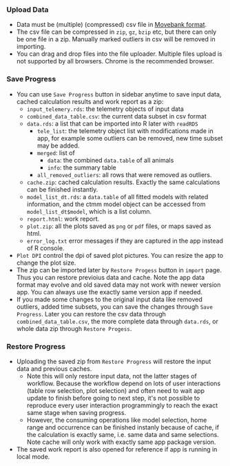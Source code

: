 
### Upload Data
- Data must be (multiple) (compressed) csv file in [Movebank format](https://www.movebank.org/node/13).
- The csv file can be compressed in `zip`, `gz`, `bzip` etc, but there can only be one file in a zip.
    Manually marked outliers in csv will be removed in importing. 
- You can drag and drop files into the file uploader. Multiple files upload is not supported by all browsers. Chrome is the recommended browser.

### Save Progress
- You can use `Save Progress` button in sidebar anytime to save input data, cached calculation results and work report as a zip:
  - `input_telemery.rds`: the telemetry objects of input data
  - `combined_data_table.csv`: the current data subset in csv format
  - `data.rds`: a list that can be imported into R later with `readRDS`
    - `tele_list`: the telemetry object list with modifications made in app, for example some outliers can be removed, new time subset may be added.
    - `merged`: list of
      - `data`: the combined `data.table` of all animals
      - `info`: the summary table
    - `all_removed_outliers`: all rows that were removed as outliers.
  - `cache.zip`: cached calculation results. Exactly the same calculations can be finished instantly.
  - `model_list_dt.rds`: a `data.table` of all fitted models with related information, and the ctmm model object can be accessed from `model_list_dt$model`, which is a list column.
  - `report.html`: work report.
  - `plot.zip`: all the plots saved as `png` or `pdf` files, or maps saved as html.
  - `error_log.txt` error messages if they are captured in the app instead of R console.
- `Plot DPI` control the dpi of saved plot pictures. You can resize the app to change the plot size.
- The zip can be imported later by `Restore Progess` button in `import` page. Thus you can restore previoius data and cache. Note the app data format may evolve and old saved data may not work with newer version app. You can always use the exactly same version app if needed.
- If you made some changes to the original input data like removed outliers, added time subsets, you can save the changes through `Save Progress`. Later you can restore the csv data through `combined_data_table.csv`, the more complete data through `data.rds`, or whole data zip through `Restore Progess`.

### Restore Progress
- Uploading the saved zip from `Restore Progress` will restore the input data and previous caches.
  - Note this will only restore input data, not the latter stages of workflow. Because the workflow depend on lots of user interactions (table row selection, plot selection) and often need to wait app update to finish before going to next step, it's not possible to reproduce every user interaction programmingly to reach the exact same stage when saving progress.
  - However, the consuming operations like model selection, home range and occurrence can be finished instanly because of cache, if the calculation is exactly same, i.e. same data and same selections. Note cache will only work with exactly same app package version.
- The saved work report is also opened for reference if app is running in local mode.

